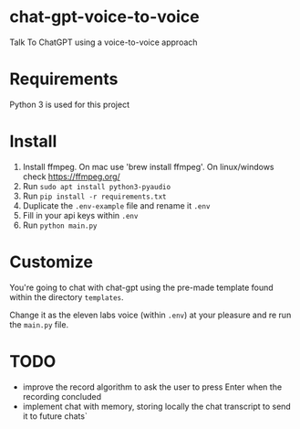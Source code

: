 # chat-gpt-voice-to-voice
Talk To ChatGPT using a voice-to-voice approach 

# Requirements
Python 3 is used for this project

# Install
1. Install ffmpeg. On mac use 'brew install ffmpeg'. On linux/windows check https://ffmpeg.org/
2. Run `sudo apt install python3-pyaudio`
3. Run `pip install -r requirements.txt`
4. Duplicate the `.env-example` file and rename it `.env`
5. Fill in your api keys within `.env`
6. Run `python main.py`

# Customize
You're going to chat with chat-gpt using the pre-made template found within
the directory `templates`.

Change it as the eleven labs voice (within `.env`) at your pleasure and re run the
`main.py` file.

# TODO
- improve the record algorithm to ask the user to press Enter when the recording concluded
- implement chat with memory, storing locally the chat transcript to send it to future chats`